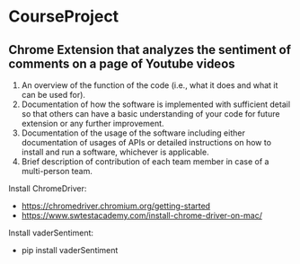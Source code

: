 # CourseProject
## Chrome Extension that analyzes the sentiment of comments on a page of Youtube videos
1) An overview of the function of the code (i.e., what it does and what it can be used for). 
2) Documentation of how the software is implemented with sufficient detail so that others can have a basic understanding of your code for future extension or any further improvement. 
3) Documentation of the usage of the software including either documentation of usages of APIs or detailed instructions on how to install and run a software, whichever is applicable. 
4) Brief description of contribution of each team member in case of a multi-person team. 

Install ChromeDriver:
- https://chromedriver.chromium.org/getting-started
- https://www.swtestacademy.com/install-chrome-driver-on-mac/


Install vaderSentiment:
- pip install vaderSentiment
